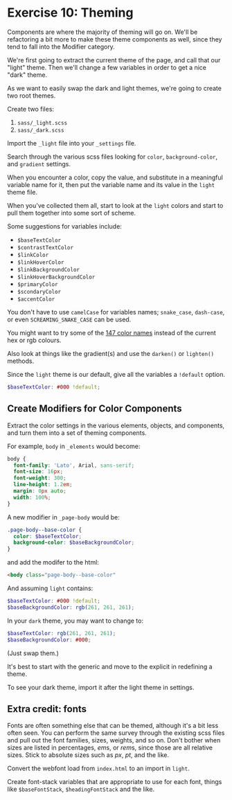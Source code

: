 # Exercise 10: Theming

Components are where the majority of theming will go on.
We'll be refactoring a bit more to make these theme components
as well, since they tend to fall into the Modifier category.

We're first going to extract the current theme of the page, 
and call that our "light" theme. Then we'll change a few 
variables in order to get a nice "dark" theme.

As we want to easily swap the dark and light themes, we're going
to create two root themes.

Create two files:

1. `sass/_light.scss`
2. `sass/_dark.scss`

Import the `_light` file into your `_settings` file.

Search through the various scss files looking for `color`, `background-color`, 
and `gradient` settings. 

When you encounter a color, copy the value, and substitute in a
meaningful variable name for it, then put the variable name and its
value in the `light` theme file.

When you've collected them all, start to look at the `light` colors and
start to pull them together into some sort of scheme.

Some suggestions for variables include:

- `$baseTextColor`
- `$contrastTextColor`
- `$linkColor`
- `$linkHoverColor`
- `$linkBackgroundColor`
- `$linkHoverBackgroundColor`
- `$primaryColor`
- `$scondaryColor`
- `$accentColor`

You don't have to use `camelCase` for variables names;
`snake_case`, `dash-case`, or even `SCREAMING_SNAKE_CASE` can be used.

You might want to try some of the [147 color names](http://www.colors.commutercreative.com/grid/)
instead of the current hex or rgb colours.

Also look at things like the gradient(s) and use the `darken()` or `lighten()`
methods.

Since the `light` theme is our default, give all the variables a `!default` option.

```scss
$baseTextColor: #000 !default;
```

## Create Modifiers for Color Components

Extract the color settings in the various elements, objects, and components,
and turn them into a set of theming components.

For example, `body` in `_elements` would become:

```scss
body {
  font-family: 'Lato', Arial, sans-serif;
  font-size: 16px;
  font-weight: 300;
  line-height: 1.2em;
  margin: 0px auto;
  width: 100%;
}
```

A new modifier in `_page-body` would be:

```scss
.page-body--base-color {
  color: $baseTextColor;
  background-color: $baseBackgroundColor;
}
```

and add the modifer to the html:

```html
<body class="page-body--base-color"
```

And assuming `light` contains:

```scss
$baseTextColor: #000 !default;
$baseBackgroundColor: rgb(261, 261, 261);
```

In your `dark` theme, you may want to change to:

```scss
$baseTextColor: rgb(261, 261, 261);
$baseBackgroundColor: #000;
```

(Just swap them.)

It's best to start with the generic and move to the explicit in redefining
a theme.

To see your dark theme, import it after the light theme in settings.

## Extra credit: fonts

Fonts are often something else that can be themed, although it's a bit
less often seen. You can perform the same survey through the existing scss files
and pull out the font families, sizes, weights, and so on. Don't bother when
sizes are listed in percentages, *em*s, or *rem*s, since those are all relative
sizes. Stick to absolute sizes such as *px*, *pt*, and the like.

Convert the webfont load from `index.html` to an import in `light`.

Create font-stack variables that are appropriate to use
for each font, things like `$baseFontStack`, `$headingFontStack` and the like.

